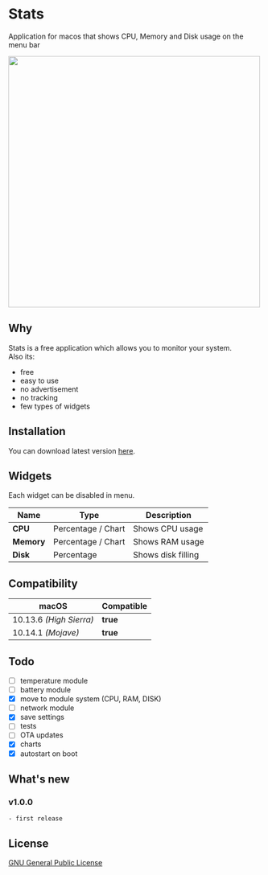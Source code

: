 # Stats
Application for macos that shows CPU, Memory and Disk usage on the menu bar

[<img src="https://serhiy.s3.eu-central-1.amazonaws.com/Github_repo/stats/widgets%3Fv1.0.0.png" width="500">](https://github.com/exelban/stats/releases)

## Why
Stats is a free application which allows you to monitor your system.  
Also its:

 - free
 - easy to use
 - no advertisement
 - no tracking
 - few types of widgets

## Installation
You can download latest version [here](https://github.com/exelban/stats/releases).

## Widgets
Each widget can be disabled in menu.

| Name | Type | Description |
| --- | --- | --- |
| **CPU** | Percentage / Chart | Shows CPU usage |
| **Memory** | Percentage / Chart | Shows RAM usage |
| **Disk** | Percentage | Shows disk filling |

## Compatibility
| macOS | Compatible |
| --- | --- |
| 10.13.6 *(High Sierra)* | **true** |
| 10.14.1 *(Mojave)* | **true** |

## Todo
 - [ ] temperature module
 - [ ] battery module
 - [X] move to module system (CPU, RAM, DISK)
 - [ ] network module
 - [X] save settings
 - [ ] tests
 - [ ] OTA updates
 - [X] charts
 - [X] autostart on boot

## What's new

### v1.0.0
    - first release

## License
[GNU General Public License](https://github.com/exelban/stats/blob/master/LICENSE)

